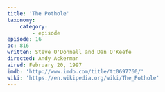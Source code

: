 ```yaml
---
title: 'The Pothole'
taxonomy:
    category:
        - episode
episode: 16
pc: 816
written: Steve O'Donnell and Dan O'Keefe
directed: Andy Ackerman
aired: February 20, 1997
imdb: 'http://www.imdb.com/title/tt0697760/'
wiki: 'https://en.wikipedia.org/wiki/The_Pothole'
---
```

